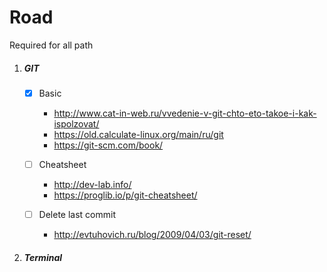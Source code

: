 <h1>Road</h1>

Required for all path

1. <h5>GIT</h5>

	- [x] Basic
		- <a href="http://www.cat-in-web.ru/vvedenie-v-git-chto-eto-takoe-i-kak-ispolzovat/">http://www.cat-in-web.ru/vvedenie-v-git-chto-eto-takoe-i-kak-ispolzovat/</a>
		- <a href="https://old.calculate-linux.org/main/ru/git">https://old.calculate-linux.org/main/ru/git</a>
		- <a href="https://git-scm.com/book/ru/v2/Appendix-C%3A-%D0%9A%D0%BE%D0%BC%D0%B0%D0%BD%D0%B4%D1%8B-Git-%D0%9E%D1%81%D0%BD%D0%BE%D0%B2%D0%BD%D1%8B%D0%B5-%D0%BA%D0%BE%D0%BC%D0%B0%D0%BD%D0%B4%D1%8B">https://git-scm.com/book/</a>
		
	- [ ] Cheatsheet
		- <a href="http://dev-lab.info/2013/08/%D1%88%D0%BF%D0%B0%D1%80%D0%B3%D0%B0%D0%BB%D0%BA%D0%B0-%D0%BF%D0%BE-git-%D0%BE%D1%81%D0%BD%D0%BE%D0%B2%D0%BD%D1%8B%D0%B5-%D0%BA%D0%BE%D0%BC%D0%B0%D0%BD%D0%B4%D1%8B-%D1%81%D0%BB%D0%B8%D1%8F%D0%BD/">http://dev-lab.info/</a>
		- <a href="https://proglib.io/p/git-cheatsheet/">https://proglib.io/p/git-cheatsheet/</a>
		
	- [ ] Delete last commit
		- <a href="http://evtuhovich.ru/blog/2009/04/03/git-reset/">http://evtuhovich.ru/blog/2009/04/03/git-reset/</a>

2. <h5>Terminal</h5>
	
